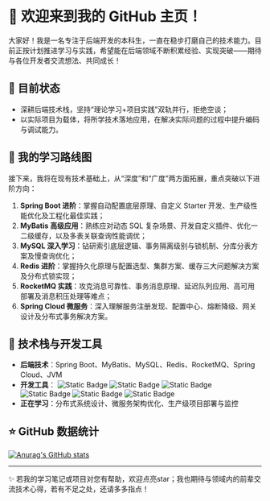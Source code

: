 # 👋 欢迎来到我的 GitHub 主页！

大家好！我是一名专注于后端开发的本科生，一直在稳步打磨自己的技术能力。目前正按计划推进学习与实践，希望能在后端领域不断积累经验、实现突破——期待与各位开发者交流想法、共同成长！


## 🌱 目前状态
- 深耕后端技术栈，坚持“理论学习+项目实践”双轨并行，拒绝空谈；
- 以实际项目为载体，将所学技术落地应用，在解决实际问题的过程中提升编码与调试能力。


## 🚀 我的学习路线图
接下来，我将在现有技术基础上，从“深度”和“广度”两方面拓展，重点突破以下进阶方向：
1. **Spring Boot 进阶**：掌握自动配置底层原理、自定义 Starter 开发、生产级性能优化及工程化最佳实践；
2. **MyBatis 高级应用**：熟练应对动态 SQL 复杂场景、开发自定义插件、优化一二级缓存，以及多表关联查询性能调优；
3. **MySQL 深入学习**：钻研索引底层逻辑、事务隔离级别与锁机制、分库分表方案及慢查询优化；
4. **Redis 进阶**：掌握持久化原理与配置选型、集群方案、缓存三大问题解决方案及分布式锁实现；
5. **RocketMQ 实践**：攻克消息可靠性、事务消息原理、延迟队列应用、高可用部署及消息积压处理等难点；
6. **Spring Cloud 微服务**：深入理解服务注册发现、配置中心、熔断降级、网关设计及分布式事务解决方案。


## 🔧 技术栈与开发工具
- **后端技术**：Spring Boot、MyBatis、MySQL、Redis、RocketMQ、Spring Cloud、JVM
- **开发工具**：
![Static Badge](https://img.shields.io/badge/IntelliJ%20IDEA-red)
![Static Badge](https://img.shields.io/badge/VS%20Code-blue)
![Static Badge](https://img.shields.io/badge/Git-green)
![Static Badge](https://img.shields.io/badge/Maven-yellow)
![Static Badge](https://img.shields.io/badge/Docker-blue)
![Static Badge](https://img.shields.io/badge/Copilot-red?style=flat-square)
- **正在学习**：分布式系统设计、微服务架构优化、生产级项目部署与监控


## ⭐️ GitHub 数据统计
[![Anurag's GitHub stats](https://github-readme-stats.vercel.app/api?username=nacy-cell&show_icons=true&theme=tokyonight&locale=cn)](https://github.com/anuraghazra/github-readme-stats)

---

✨ 若我的学习笔记或项目对您有帮助，欢迎点亮star；我也期待与领域内的前辈交流技术心得，若有不足之处，还请多多指点！

